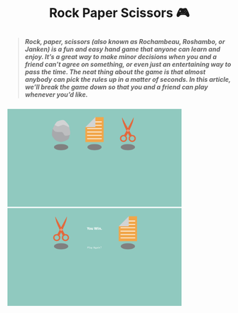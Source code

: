 # <p align="center">Rock Paper Scissors 🎮</p>

> ##### Rock, paper, scissors (also known as Rochambeau, Roshambo, or Janken) is a fun and easy hand game that anyone can learn and enjoy. It’s a great way to make minor decisions when you and a friend can’t agree on something, or even just an entertaining way to pass the time. The neat thing about the game is that almost anybody can pick the rules up in a matter of seconds. In this article, we’ll break the game down so that you and a friend can play whenever you’d like.
<section display="flex">
<img src="image/img1.png" height="220px"/>
<img src="image/img2.png" height="220px"/>
</section>
